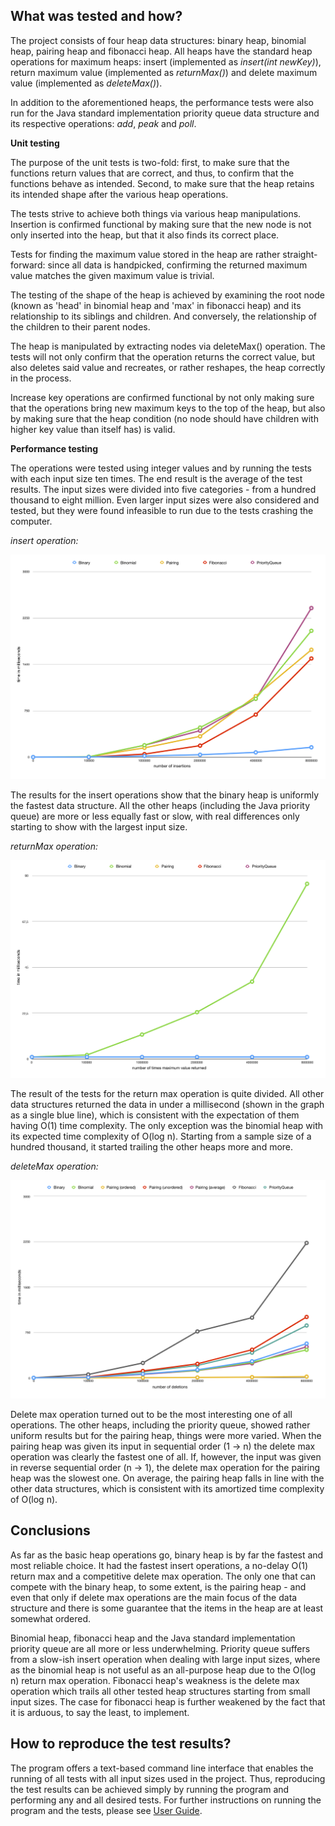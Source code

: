 ## What was tested and how?

The project consists of four heap data structures: binary heap, binomial heap, pairing heap and fibonacci heap. All heaps have the standard heap operations for maximum heaps: insert (implemented as _insert(int newKey)_), return maximum value (implemented as _returnMax()_) and delete maximum value (implemented as _deleteMax()_).

In addition to the aforementioned heaps, the performance tests were also run for the Java standard implementation priority queue data structure and its respective operations: _add_, _peak_ and _poll_.

__Unit testing__

The purpose of the unit tests is two-fold: first, to make sure that the functions return values that are correct, and thus, to confirm that the functions behave as intended. Second, to make sure that the heap retains its intended shape after the various heap operations.

The tests strive to achieve both things via various heap manipulations. Insertion is confirmed functional by making sure that the new node is not only inserted into the heap, but that it also finds its correct place.

Tests for finding the maximum value stored in the heap are rather straight-forward: since all data is handpicked, confirming the returned maximum value matches the given maximum value is trivial.

The testing of the shape of the heap is achieved by examining the root node (known as 'head' in binomial heap and 'max' in fibonacci heap) and its relationship to its siblings and children. And conversely, the relationship of the children to their parent nodes.

The heap is manipulated by extracting nodes via deleteMax() operation. The tests will not only confirm that the operation returns the correct value, but also deletes said value and recreates, or rather reshapes, the heap correctly in the process.

Increase key operations are confirmed functional by not only making sure that the operations bring new maximum keys to the top of the heap, but also by making sure that the heap condition (no node should have children with higher key value than itself has) is valid.

__Performance testing__

The operations were tested using integer values and by running the tests with each input size ten times. The end result is the average of the test results. The input sizes were divided into five categories - from a hundred thousand to eight million. Even larger input sizes were also considered and tested, but they were found infeasible to run due to the tests crashing the computer.

_insert operation:_

![Insert comparison](https://github.com/maarila/four-heaps/blob/master/img/insert-linear.png)

The results for the insert operations show that the binary heap is uniformly the fastest data structure. All the other heaps (including the Java priority queue) are more or less equally fast or slow, with real differences only starting to show with the largest input size.

_returnMax operation:_

![Return max comparison](https://github.com/maarila/four-heaps/blob/master/img/return-max-linear.png)

The result of the tests for the return max operation is quite divided. All other data structures returned the data in under a millisecond (shown in the graph as a single blue line), which is consistent with the expectation of them having O(1) time complexity. The only exception was the binomial heap with its expected time complexity of O(log n). Starting from a sample size of a hundred thousand, it started trailing the other heaps more and more.

_deleteMax operation:_

![Delete max comparison](https://github.com/maarila/four-heaps/blob/master/img/delete-max-linear.png)

Delete max operation turned out to be the most interesting one of all operations. The other heaps, including the priority queue, showed rather uniform results but for the pairing heap, things were more varied. When the pairing heap was given its input in sequential order (1 -> n) the delete max operation was clearly the fastest one of all. If, however, the input was given in reverse sequential order (n -> 1), the delete max operation for the pairing heap was the slowest one. On average, the pairing heap falls in line with the other data structures, which is consistent with its amortized time complexity of O(log n).

## Conclusions

As far as the basic heap operations go, binary heap is by far the fastest and most reliable choice. It had the fastest insert operations, a no-delay O(1) return max and a competitive delete max operation. The only one that can compete with the binary heap, to some extent, is the pairing heap - and even that only if delete max operations are the main focus of the data structure and there is some guarantee that the items in the heap are at least somewhat ordered.

Binomial heap, fibonacci heap and the Java standard implementation priority queue are all more or less underwhelming. Priority queue suffers from a slow-ish insert operation when dealing with large input sizes, where as the binomial heap is not useful as an all-purpose heap due to the O(log n) return max operation. Fibonacci heap's weakness is the delete max operation which trails all other tested heap structures starting from small input sizes. The case for fibonacci heap is further weakened by the fact that it is arduous, to say the least, to implement.

## How to reproduce the test results?

The program offers a text-based command line interface that enables the running of all tests with all input sizes used in the project. Thus, reproducing the test results can be achieved simply by running the program and performing any and all desired tests. For further instructions on running the program and the tests, please see [User Guide](https://github.com/maarila/four-heaps/blob/master/documentation/UserGuide.md).
